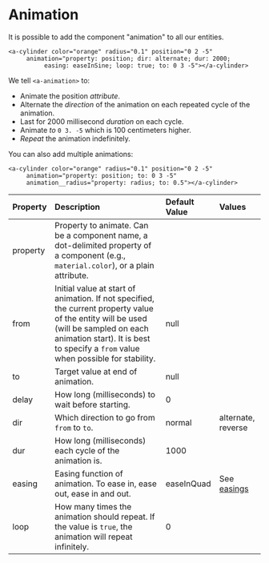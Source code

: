 # Animation

It is possible to add the component "animation" to all our entities.

```markup
<a-cylinder color="orange" radius="0.1" position="0 2 -5"
     animation="property: position; dir: alternate; dur: 2000;
          easing: easeInSine; loop: true; to: 0 3 -5"></a-cylinder>
```

We tell `<a-animation>` to:

* Animate the position _attribute_.
* Alternate the _direction_ of the animation on each repeated cycle of the animation.
* Last for 2000 millisecond _duration_ on each cycle.
* Animate _to_ `0 3. -5` which is 100 centimeters higher.
* _Repeat_ the animation indefinitely.

You can also add multiple animations:

```markup
<a-cylinder color="orange" radius="0.1" position="0 2 -5"
     animation="property: position; to: 0 3 -5"
     animation__radius="property: radius; to: 0.5"></a-cylinder>
```

| Property | Description | Default Value | Values |
| :--- | :--- | :--- | :--- |
| property | Property to animate. Can be a component name, a dot-delimited property of a component \(e.g., `material.color`\), or a plain attribute. |  |  |
| from | Initial value at start of animation. If not specified, the current property value of the entity will be used \(will be sampled on each animation start\). It is best to specify a `from` value when possible for stability. | null |  |
| to | Target value at end of animation. | null |  |
| delay | How long \(milliseconds\) to wait before starting. | 0 |  |
| dir | Which direction to go from `from` to `to`. | normal | alternate, reverse |
| dur | How long \(milliseconds\) each cycle of the animation is. | 1000 |  |
| easing | Easing function of animation. To ease in, ease out, ease in and out. | easeInQuad | See [easings](https://www.npmjs.com/package/aframe-animation-component#easings) |
| loop | How many times the animation should repeat. If the value is `true`, the animation will repeat infinitely. | 0 |  |

